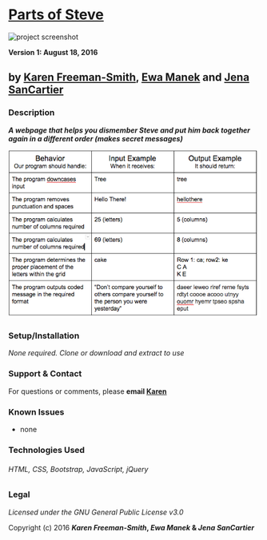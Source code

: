 # [Parts of Steve](http://karenfreemansmith.github.io/cryptosquare)
![project screenshot](/img/screenshot.jpg)

__Version 1: August 18, 2016__
## by [Karen Freeman-Smith](https://karenfreemansmith.github.io), [Ewa Manek]() and [Jena SanCartier](https://jenasancartier.github.io/portfolio-page)

### Description
__*A webpage that helps you dismember Steve and put him back together again in a different order (makes secret messages)*__

![project requirements](/img/specs.png)

### Setup/Installation
*None required. Clone or download and extract to use*

### Support & Contact
For questions or comments, please __email [Karen](karenfreemansmith@gmail.com)__

### Known Issues
* none

### Technologies Used
###### HTML, CSS, Bootstrap, JavaScript, jQuery

### Legal
*Licensed under the GNU General Public License v3.0*

Copyright (c) 2016 **_Karen Freeman-Smith_, _Ewa Manek_ & _Jena SanCartier_**
